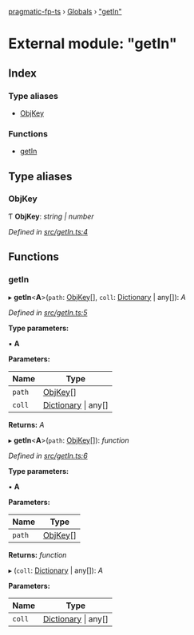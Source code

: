 [pragmatic-fp-ts](../README.md) › [Globals](../globals.md) › ["getIn"](_getin_.md)

# External module: "getIn"

## Index

### Type aliases

* [ObjKey](_getin_.md#objkey)

### Functions

* [getIn](_getin_.md#getin)

## Type aliases

###  ObjKey

Ƭ **ObjKey**: *string | number*

*Defined in [src/getIn.ts:4](https://github.com/hermann-p/pragmatic-fp-ts/blob/ff16101/src/getIn.ts#L4)*

## Functions

###  getIn

▸ **getIn**<**A**>(`path`: [ObjKey](_getin_.md#objkey)[], `coll`: [Dictionary](_types_.md#dictionary) | any[]): *A*

*Defined in [src/getIn.ts:5](https://github.com/hermann-p/pragmatic-fp-ts/blob/ff16101/src/getIn.ts#L5)*

**Type parameters:**

▪ **A**

**Parameters:**

Name | Type |
------ | ------ |
`path` | [ObjKey](_getin_.md#objkey)[] |
`coll` | [Dictionary](_types_.md#dictionary) &#124; any[] |

**Returns:** *A*

▸ **getIn**<**A**>(`path`: [ObjKey](_getin_.md#objkey)[]): *function*

*Defined in [src/getIn.ts:6](https://github.com/hermann-p/pragmatic-fp-ts/blob/ff16101/src/getIn.ts#L6)*

**Type parameters:**

▪ **A**

**Parameters:**

Name | Type |
------ | ------ |
`path` | [ObjKey](_getin_.md#objkey)[] |

**Returns:** *function*

▸ (`coll`: [Dictionary](_types_.md#dictionary) | any[]): *A*

**Parameters:**

Name | Type |
------ | ------ |
`coll` | [Dictionary](_types_.md#dictionary) &#124; any[] |
